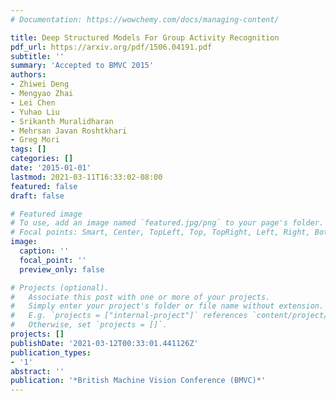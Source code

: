 ```yaml
---
# Documentation: https://wowchemy.com/docs/managing-content/

title: Deep Structured Models For Group Activity Recognition
pdf_url: https://arxiv.org/pdf/1506.04191.pdf
subtitle: ''
summary: 'Accepted to BMVC 2015'
authors:
- Zhiwei Deng
- Mengyao Zhai
- Lei Chen
- Yuhao Liu
- Srikanth Muralidharan
- Mehrsan Javan Roshtkhari
- Greg Mori
tags: []
categories: []
date: '2015-01-01'
lastmod: 2021-03-11T16:33:02-08:00
featured: false
draft: false

# Featured image
# To use, add an image named `featured.jpg/png` to your page's folder.
# Focal points: Smart, Center, TopLeft, Top, TopRight, Left, Right, BottomLeft, Bottom, BottomRight.
image:
  caption: ''
  focal_point: ''
  preview_only: false

# Projects (optional).
#   Associate this post with one or more of your projects.
#   Simply enter your project's folder or file name without extension.
#   E.g. `projects = ["internal-project"]` references `content/project/deep-learning/index.md`.
#   Otherwise, set `projects = []`.
projects: []
publishDate: '2021-03-12T00:33:01.441126Z'
publication_types:
- '1'
abstract: ''
publication: '*British Machine Vision Conference (BMVC)*'
---
```

